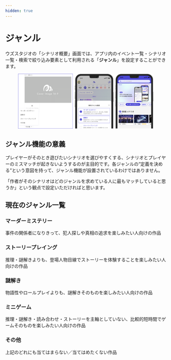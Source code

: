 ```yaml
---
hidden: true
---
```


# ジャンル

ウズスタジオの「シナリオ概要」画面では、アプリ内のイベント一覧・シナリオ一覧・検索で絞り込み要素として利用される「**ジャンル**」を設定することができます。

<figure><img src="../.gitbook/assets/image (199).png" alt=""><figcaption></figcaption></figure>



## ジャンル機能の意義

プレイヤーがそのとき遊びたいシナリオを選びやすくする、シナリオとプレイヤーのミスマッチが起きないようするのが主目的です。各ジャンルの“定義を決める”という意図を持って、ジャンル機能が設置されているわけではありません。

「作者がそのシナリオはどのジャンルを求めている人に最もマッチしていると思うか」という観点で設定いただければと思います。



## 現在のジャンル一覧

### マーダーミステリー

事件の関係者になりきって、犯人探しや真相の追求を楽しみたい人向けの作品

### ストーリープレイング

推理・謎解きよりも、登場人物目線でストーリーを体験することを楽しみたい人向けの作品

### 謎解き

物語性やロールプレイよりも、謎解きそのものを楽しみたい人向けの作品

### ミニゲーム

推理・謎解き・読み合わせ・ストーリーを主軸としていない、比較的短時間でゲームそのものを楽しみたい人向けの作品

### その他

上記のどれにも当てはまらない／当てはめたくない作品

